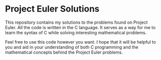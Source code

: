 # Project Euler Solutions

This repository contains my solutions to the problems found on Project Euler. All the code is written in the C language. It serves as a way for me to learn the syntax of C while solving interesting mathematical problems.

Feel free to use this code however you want. I hope that it will be helpful to you and aid in your understanding of both C programming and the mathematical concepts behind the Project Euler problems.
